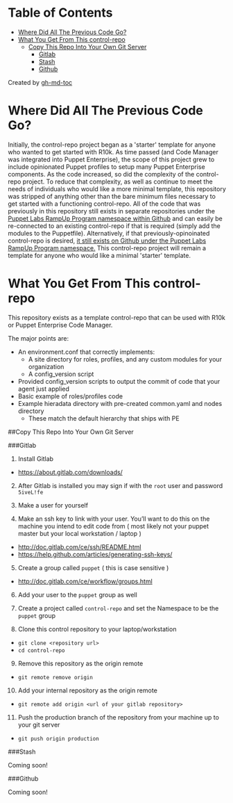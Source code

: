 Table of Contents
=================

  * [Where Did All The Previous Code Go?](#where-did-all-the-previous-code-go)
  * [What You Get From This control\-repo](#what-you-get-from-this-control-repo)
    * [Copy This Repo Into Your Own Git Server](#copy-this-repo-into-your-own-git-server)
      * [Gitlab](#gitlab)
      * [Stash](#stash)
      * [Github](#github)

Created by [gh-md-toc](https://github.com/ekalinin/github-markdown-toc.go)

# Where Did All The Previous Code Go?

Initially, the control-repo project began as a 'starter' template for anyone
who wanted to get started with R10k. As time passed (and Code Manager was
integrated into Puppet Enterprise), the scope of this project grew to include
opinionated Puppet profiles to setup many Puppet Enterprise components.  As the
code increased, so did the complexity of the control-repo project. To reduce
that complexity, as well as continue to meet the needs of individuals who would
like a more minimal template, this repository was stripped of anything other
than the bare minimum files necessary to get started with a functioning
control-repo.  All of the code that was previously in this repository still
exists in separate repositories under the [Puppet Labs RampUp Program namespace within Github](https://github.com/PuppetLabs-RampUpProgram)
and can easily be re-connected to an existing control-repo if that is required
(simply add the modules to the Puppetfile). Alternatively, if that
previously-opinoinated control-repo is desired, [it still exists on Github under the Puppet Labs RampUp Program namespace.](https://github.com/PuppetLabs-RampUpProgram/control-repo)
This control-repo project will remain a template for anyone who would like a minimal
'starter' template.

# What You Get From This control-repo

This repository exists as a template control-repo that can be used with R10k or Puppet Enterprise Code Manager.

The major points are:
 - An environment.conf that correctly implements:
   - A site directory for roles, profiles, and any custom modules for your organization
   - A config_version script
 - Provided config_version scripts to output the commit of code that your agent just applied
 - Basic example of roles/profiles code
 - Example hieradata directory with pre-created common.yaml and nodes directory
   - These match the default hierarchy that ships with PE

##Copy This Repo Into Your Own Git Server

###Gitlab

1. Install Gitlab
 - https://about.gitlab.com/downloads/

2. After Gitlab is installed you may sign if with the `root` user and password `5iveL!fe`

3. Make a user for yourself

4. Make an ssh key to link with your user.  You’ll want to do this on the machine you intend to edit code from ( most likely not your puppet master but your local workstation / laptop )
 - http://doc.gitlab.com/ce/ssh/README.html
 - https://help.github.com/articles/generating-ssh-keys/

5. Create a group called `puppet` ( this is case sensitive )
 - http://doc.gitlab.com/ce/workflow/groups.html

6. Add your user to the `puppet` group as well

7. Create a project called `control-repo` and set the Namespace to be the `puppet` group

8. Clone this control repository to your laptop/workstation
 - `git clone <repository url>`
 - `cd control-repo`

9. Remove this repository as the origin remote
 - `git remote remove origin`

10. Add your internal repository as the origin remote
 - `git remote add origin <url of your gitlab repository>`

11. Push the production branch of the repository from your machine up to your git server
 - `git push origin production`

###Stash

Coming soon!

###Github

Coming soon!
